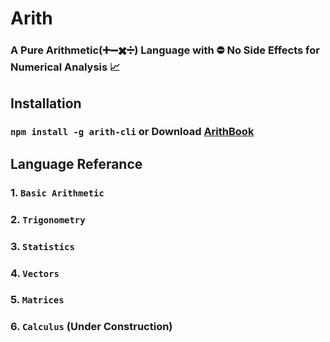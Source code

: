 # Arith
### A Pure Arithmetic(➕➖✖️➗) Language with ⛔ No Side Effects for Numerical Analysis 📈

## Installation

### `npm install -g arith-cli` or Download [ArithBook]()

## Language Referance

### 1. `Basic Arithmetic`
### 2. `Trigonometry`
### 3. `Statistics`
### 4. `Vectors`
### 5. `Matrices`
### 6. `Calculus` (Under Construction)

